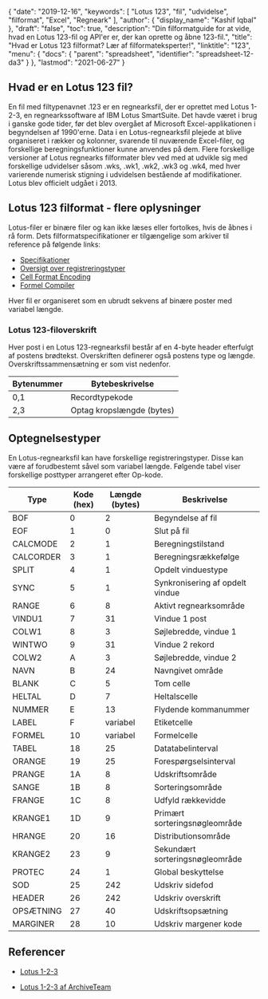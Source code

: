 {
  "date": "2019-12-16",
  "keywords": [
"Lotus 123",
"fil",
"udvidelse",
"filformat",
"Excel",
"Regneark"
],
  "author": {
    "display_name": "Kashif Iqbal"
},
  "draft": "false",
  "toc": true,
  "description": "Din filformatguide for at vide, hvad en Lotus 123-fil og API'er er, der kan oprette og åbne 123-fil.",
  "title": "Hvad er Lotus 123 filformat? Lær af filformateksperter!",
  "linktitle": "123",
  "menu": {
    "docs": {
      "parent": "spreadsheet",
      "identifier": "spreadsheet-12-da3"
}
},
  "lastmod": "2021-06-27"
}

## Hvad er en Lotus 123 fil?

En fil med filtypenavnet .123 er en regnearksfil, der er oprettet med Lotus 1-2-3, en regnearkssoftware af IBM Lotus SmartSuite. Det havde været i brug i ganske gode tider, før det blev overgået af Microsoft Excel-applikationen i begyndelsen af 1990'erne. Data i en Lotus-regnearksfil plejede at blive organiseret i rækker og kolonner, svarende til nuværende Excel-filer, og forskellige beregningsfunktioner kunne anvendes på dem. Flere forskellige versioner af Lotus regnearks filformater blev ved med at udvikle sig med forskellige udvidelser såsom .wks, .wk1, .wk2, .wk3 og .wk4, med hver varierende numerisk stigning i udvidelsen bestående af modifikationer. Lotus blev officielt udgået i 2013.

## Lotus 123 filformat - flere oplysninger

Lotus-filer er binære filer og kan ikke læses eller fortolkes, hvis de åbnes i rå form. Dets filformatspecifikationer er tilgængelige som arkiver til reference på følgende links:

 * [Specifikationer](https://web.archive.org/web/20180129005324/http://www.schnarff.com/file-formats/lotus-1-2-3/WSFF1.TXT)
 * [Oversigt over registreringstyper](https://web.archive.org/web/20180130195323/http://www.schnarff.com/file-formats/lotus-1-2-3/WSFF2.TXT)
 * [Cell Format Encoding](https://web.archive.org/web/20180130195328/http://www.schnarff.com/file-formats/lotus-1-2-3/WSFF3.TXT)
 * [Formel Compiler](https://web.archive.org/web/20180130195348/http://www.schnarff.com/file-formats/lotus-1-2-3/WSFF4.TXT)

Hver fil er organiseret som en ubrudt sekvens af binære poster med variabel længde.

### Lotus 123-filoverskrift

Hver post i en Lotus 123-regnearksfil består af en 4-byte header efterfulgt af postens brødtekst. Overskriften definerer også postens type og længde. Overskriftssammensætning er som vist nedenfor.

|Bytenummer|Bytebeskrivelse|
---|---|
|0,1|Recordtypekode|
|2,3|Optag kropslængde (bytes)|

## Optegnelsestyper

En Lotus-regnearksfil kan have forskellige registreringstyper. Disse kan være af forudbestemt såvel som variabel længde. Følgende tabel viser forskellige posttyper arrangeret efter Op-kode.

|Type|Kode (hex)|Længde (bytes)|Beskrivelse|
---|---|---|---|
|BOF|0|2| Begyndelse af fil |
|EOF|1|0| Slut på fil |
|CALCMODE |2|1| Beregningstilstand|
|CALCORDER |3|1| Beregningsrækkefølge|
|SPLIT |4|1| Opdelt vinduestype |
|SYNC |5|1| Synkronisering af opdelt vindue |
|RANGE |6|8| Aktivt regnearksområde |
|VINDU1 |7|31| Vindue 1 post |
|COLW1 |8|3| Søjlebredde, vindue 1 |
|WINTWO |9|31| Vindue 2 rekord
|COLW2 |A|3| Søjlebredde, vindue 2 |
| NAVN |B|24| Navngivet område |
| BLANK |C|5| Tom celle |
| HELTAL |D|7| Heltalscelle |
|NUMMER |E|13| Flydende kommanummer |
|LABEL |F|variabel|Etiketcelle |
|FORMEL |10| variabel|Formelcelle |
|TABEL |18| 25| Datatabelinterval |
|ORANGE |19| 25| Forespørgselsinterval |
|PRANGE |1A| 8| Udskriftsområde |
|SANGE |1B| 8| Sorteringsområde |
|FRANGE |1C| 8| Udfyld rækkevidde |
|KRANGE1 |1D| 9| Primært sorteringsnøgleområde |
|HRANGE |20| 16| Distributionsområde |
|KRANGE2 |23| 9| Sekundært sorteringsnøgleområde |
|PROTEC |24| 1| Global beskyttelse |
|SOD |25| 242| Udskriv sidefod |
|HEADER |26| 242| Udskriv overskrift |
|OPSÆTNING |27| 40| Udskriftsopsætning |
|MARGINER |28| 10| Udskriv margener kode|

## Referencer

* [Lotus 1-2-3](https://en.wikipedia.org/wiki/Lotus_1-2-3)

* [Lotus 1-2-3 af ArchiveTeam](http://justsolve.archiveteam.org/wiki/Lotus_1-2-3)


